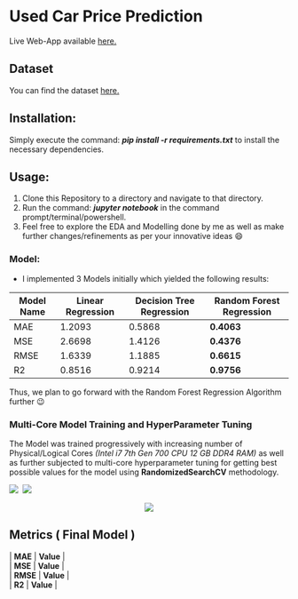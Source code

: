# Used Car Price Prediction

Live Web-App available [here.](https://car-price-predict-app.herokuapp.com/)

## Dataset
You can find the dataset [here.](https://www.kaggle.com/nehalbirla/vehicle-dataset-from-cardekho)

## Installation:
Simply execute the command: ***pip install -r requirements.txt*** to install the necessary dependencies.

## Usage:
1. Clone this Repository to a directory and navigate to that directory.
2. Run the command: ***jupyter notebook*** in the command prompt/terminal/powershell.
3. Feel free to explore the EDA and Modelling done by me as well as make further changes/refinements as per your innovative ideas :smile:

### Model:
* I implemented 3 Models initially which yielded the following results:

| **Model Name**  | **Linear Regression** | **Decision Tree Regression** | **Random Forest Regression** |
| --------------- | --------------------- | ---------------------------- | ---------------------------- |
| MAE             | 1.2093                | 0.5868                       | **0.4063**                   |
| MSE             | 2.6698                | 1.4126                       | **0.4376**                   | 
| RMSE            | 1.6339                | 1.1885                       | **0.6615**                   |
| R2              | 0.8516                | 0.9214                       | **0.9756**                   |
  
Thus, we plan to go forward with the Random Forest Regression Algorithm further :wink:

### Multi-Core Model Training and HyperParameter Tuning
The Model was trained progressively with increasing number of Physical/Logical Cores *(Intel i7 7th Gen 700 CPU 12 GB DDR4 RAM)* as well as further subjected to multi-core hyperparameter tuning for getting best possible values for the model using **RandomizedSearchCV** methodology.
<p>
<kbd>
<img src="https://user-images.githubusercontent.com/29462447/103284748-19e8a880-4a02-11eb-9f6c-cef42524645e.png" data-canonical-src="https://user-images.githubusercontent.com/29462447/103284748-19e8a880-4a02-11eb-9f6c-cef42524645e.png"/> 
</kbd>  

<kbd>
<img src="https://user-images.githubusercontent.com/29462447/103284753-1d7c2f80-4a02-11eb-880e-49e456f1c497.png" data-canonical-src="https://user-images.githubusercontent.com/29462447/103284753-1d7c2f80-4a02-11eb-880e-49e456f1c497.png"/> 
</kbd>  
</p>
<p align="center">
<kbd>
<img src="https://user-images.githubusercontent.com/29462447/103285194-713b4880-4a03-11eb-9cfa-78115cc8b27b.png" data-canonical-src="https://user-images.githubusercontent.com/29462447/103285194-713b4880-4a03-11eb-9cfa-78115cc8b27b.png"/> 
</kbd>
</p>

## Metrics ( Final Model )
| **MAE**  |  **Value**  |    
| **MSE**  |  **Value**  |    
| **RMSE** |  **Value**  |    
| **R2**   |  **Value**  |    
